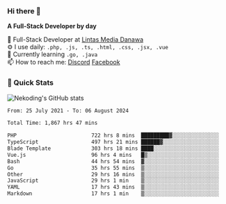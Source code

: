 ### Hi there 👋

**A Full-Stack Developer by day**

🔭 Full-Stack Developer at [Lintas Media Danawa](https://www.lintasmediadanawa.com/)  
⚙️ I use daily: `.php, .js, .ts, .html, .css, .jsx, .vue`  
🌱 Currently learning `.go, .java`  
📫 How to reach me: [Discord](https://discordapp.com/users/984448732999327766)  [Facebook](https://fb.me/tyvandi)  

### 🚀 Quick Stats  

![Nekoding's GitHub stats](https://github-readme-stats.vercel.app/api?username=nekoding&show_icons=true)

<!--START_SECTION:waka-->

```txt
From: 25 July 2021 - To: 06 August 2024

Total Time: 1,867 hrs 47 mins

PHP                        722 hrs 8 mins  █████████▓░░░░░░░░░░░░░░░   38.07 %
TypeScript                 497 hrs 21 mins ██████▓░░░░░░░░░░░░░░░░░░   26.22 %
Blade Template             303 hrs 18 mins ████░░░░░░░░░░░░░░░░░░░░░   15.99 %
Vue.js                     96 hrs 4 mins   █▒░░░░░░░░░░░░░░░░░░░░░░░   05.06 %
Bash                       44 hrs 54 mins  ▓░░░░░░░░░░░░░░░░░░░░░░░░   02.37 %
Go                         35 hrs 55 mins  ▒░░░░░░░░░░░░░░░░░░░░░░░░   01.89 %
Other                      29 hrs 16 mins  ▒░░░░░░░░░░░░░░░░░░░░░░░░   01.54 %
JavaScript                 29 hrs 1 min    ▒░░░░░░░░░░░░░░░░░░░░░░░░   01.53 %
YAML                       17 hrs 43 mins  ▒░░░░░░░░░░░░░░░░░░░░░░░░   00.93 %
Markdown                   17 hrs 1 min    ▒░░░░░░░░░░░░░░░░░░░░░░░░   00.90 %
```

<!--END_SECTION:waka-->

<!--
**nekoding/nekoding** is a ✨ _special_ ✨ repository because its `README.md` (this file) appears on your GitHub profile.

Here are some ideas to get you started:

- 🔭 I’m currently working on ...
- 🌱 I’m currently learning ...
- 👯 I’m looking to collaborate on ...
- 🤔 I’m looking for help with ...
- 💬 Ask me about ...
- 📫 How to reach me: ...
- 😄 Pronouns: ...
- ⚡ Fun fact: ...
-->
